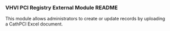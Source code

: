 ### VHVI PCI Registry External Module README
This module allows administrators to create or update records by uploading a CathPCI Excel document.